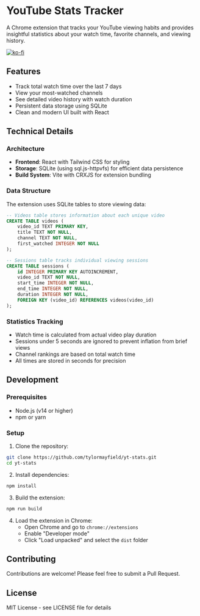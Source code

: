 # YouTube Stats Tracker

A Chrome extension that tracks your YouTube viewing habits and provides insightful statistics about your watch time, favorite channels, and viewing history.

[![ko-fi](https://ko-fi.com/img/githubbutton_sm.svg)](https://ko-fi.com/tylormayfield)

## Features

- Track total watch time over the last 7 days
- View your most-watched channels
- See detailed video history with watch duration
- Persistent data storage using SQLite
- Clean and modern UI built with React

## Technical Details

### Architecture

- **Frontend**: React with Tailwind CSS for styling
- **Storage**: SQLite (using sql.js-httpvfs) for efficient data persistence
- **Build System**: Vite with CRXJS for extension bundling

### Data Structure

The extension uses SQLite tables to store viewing data:

```sql
-- Videos table stores information about each unique video
CREATE TABLE videos (
    video_id TEXT PRIMARY KEY,
    title TEXT NOT NULL,
    channel TEXT NOT NULL,
    first_watched INTEGER NOT NULL
);

-- Sessions table tracks individual viewing sessions
CREATE TABLE sessions (
    id INTEGER PRIMARY KEY AUTOINCREMENT,
    video_id TEXT NOT NULL,
    start_time INTEGER NOT NULL,
    end_time INTEGER NOT NULL,
    duration INTEGER NOT NULL,
    FOREIGN KEY (video_id) REFERENCES videos(video_id)
);
```

### Statistics Tracking

- Watch time is calculated from actual video play duration
- Sessions under 5 seconds are ignored to prevent inflation from brief views
- Channel rankings are based on total watch time
- All times are stored in seconds for precision

## Development

### Prerequisites

- Node.js (v14 or higher)
- npm or yarn

### Setup

1. Clone the repository:

```bash
git clone https://github.com/tylormayfield/yt-stats.git
cd yt-stats
```

2. Install dependencies:

```bash
npm install
```

3. Build the extension:

```bash
npm run build
```

4. Load the extension in Chrome:
   - Open Chrome and go to `chrome://extensions`
   - Enable "Developer mode"
   - Click "Load unpacked" and select the `dist` folder

## Contributing

Contributions are welcome! Please feel free to submit a Pull Request.

## License

MIT License - see LICENSE file for details
